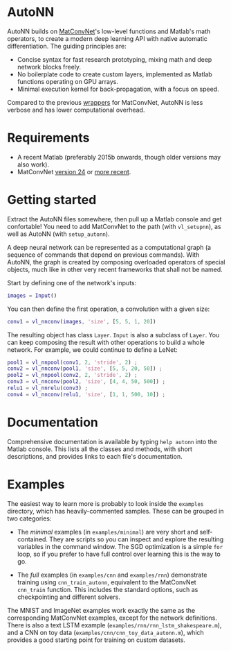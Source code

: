 
# AutoNN #
AutoNN builds on [MatConvNet](http://www.vlfeat.org/matconvnet/)'s low-level functions and Matlab's math operators, to create a modern deep learning API with native automatic differentiation. The guiding principles are:

- Concise syntax for fast research prototyping, mixing math and deep network blocks freely.
- No boilerplate code to create custom layers, implemented as Matlab functions operating on GPU arrays.
- Minimal execution kernel for back-propagation, with a focus on speed.

Compared to the previous [wrappers](http://www.vlfeat.org/matconvnet/wrappers/) for MatConvNet, AutoNN is less verbose and has lower computational overhead.


# Requirements #

* A recent Matlab (preferably 2015b onwards, though older versions may also work).
* MatConvNet [version 24](http://www.vlfeat.org/matconvnet/) or [more recent](https://github.com/vlfeat/matconvnet).


# Getting started #

Extract the AutoNN files somewhere, then pull up a Matlab console and get confortable! You need to add MatConvNet to the path (with `vl_setupnn`), as well as AutoNN (with `setup_autonn`).

A deep neural network can be represented as a computational graph (a sequence of commands that depend on previous commands). With AutoNN, the graph is created by composing overloaded operators of special objects, much like in other very recent frameworks that shall not be named.

Start by defining one of the network's inputs:

```Matlab
images = Input()
```

You can then define the first operation, a convolution with a given size:

```Matlab
conv1 = vl_nnconv(images, 'size', [5, 5, 1, 20])
```

The resulting object has class `Layer`. `Input` is also a subclass of `Layer`. You can keep composing the result with other operations to build a whole network. For example, we could continue to define a LeNet:

```Matlab
pool1 = vl_nnpool(conv1, 2, 'stride', 2) ;
conv2 = vl_nnconv(pool1, 'size', [5, 5, 20, 50]) ;
pool2 = vl_nnpool(conv2, 2, 'stride', 2) ;
conv3 = vl_nnconv(pool2, 'size', [4, 4, 50, 500]) ;
relu1 = vl_nnrelu(conv3) ;
conv4 = vl_nnconv(relu1, 'size', [1, 1, 500, 10]) ;
```



# Documentation #

Comprehensive documentation is available by typing `help autonn` into the Matlab console. This lists all the classes and methods, with short descriptions, and provides links to each file's documentation.


# Examples #

The easiest way to learn more is probably to look inside the `examples` directory, which has heavily-commented samples. These can be grouped in two categories:

- The *minimal* examples (in `examples/minimal`) are very short and self-contained. They are scripts so you can inspect and explore the resulting variables in the command window. The SGD optimization is a simple `for` loop, so if you prefer to have full control over learning this is the way to go.

- The *full* examples (in `examples/cnn` and `examples/rnn`) demonstrate training using `cnn_train_autonn`, equivalent to the MatConvNet `cnn_train` function. This includes the standard options, such as checkpointing and different solvers.

The MNIST and ImageNet examples work exactly the same as the corresponding MatConvNet examples, except for the network definitions. There is also a text LSTM example (`examples/rnn/rnn_lstm_shakespeare.m`), and a CNN on toy data (`examples/cnn/cnn_toy_data_autonn.m`), which provides a good starting point for training on custom datasets.

